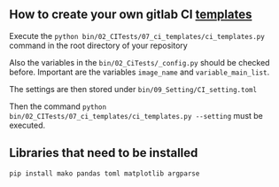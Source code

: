## How to create your own gitlab CI [templates](../../02_CITests/07_ci_templates)

Execute the `python bin/02_CITests/07_ci_templates/ci_templates.py` command in the root directory of your repository

Also the variables in the `bin/02_CiTests/_config.py` should be checked before. Important are the variables `image_name` and `variable_main_list`.

The settings are then stored under `bin/09_Setting/CI_setting.toml`

Then the command `python bin/02_CITests/07_ci_templates/ci_templates.py --setting` must be executed.

## Libraries that need to be installed
`pip install mako pandas toml matplotlib argparse`